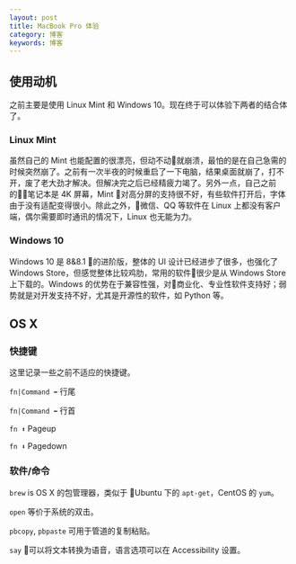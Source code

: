 ```yaml
---
layout: post
title: MacBook Pro 体验
category: 博客
keywords: 博客
---
```


## 使用动机
之前主要是使用 Linux Mint 和 Windows 10。现在终于可以体验下两者的结合体了。

### Linux Mint
虽然自己的 Mint 也能配置的很漂亮，但动不动就崩溃，最怕的是在自己急需的时候突然崩了。之前有一次半夜的时候重启了一下电脑，结果桌面就崩了，打不开，废了老大劲才解决。但解决完之后已经精疲力竭了。另外一点，自己之前的笔记本是 4K 屏幕，Mint 对高分屏的支持很不好，有些软件打开后，字体由于没有适配变得很小。除此之外，微信、QQ 等软件在 Linux 上都没有客户端，偶尔需要即时通讯的情况下，Linux 也无能为力。

### Windows 10
Windows 10 是 8&8.1 的进阶版，整体的 UI 设计已经进步了很多，也强化了 Windows Store，但感觉整体比较鸡肋，常用的软件很少是从 Windows Store 上下载的。Windows 的优势在于兼容性强，对商业化、专业性软件支持好；弱势就是对开发支持不好，尤其是开源性的软件，如 Python 等。

## OS X
### 快捷键
这里记录一些之前不适应的快捷键。

`fn|Command ➡️` 行尾

`fn|Command ⬅️` 行首

`fn ⬆️` Pageup

`fn ⬇️` Pagedown

### 软件/命令
`brew` is OS X 的包管理器，类似于 Ubuntu 下的 `apt-get`，CentOS 的 `yum`。

`open` 等价于系统的双击。

`pbcopy`, `pbpaste` 可用于管道的复制粘贴。

`say` 可以将文本转换为语音，语言选项可以在 Accessibility 设置。